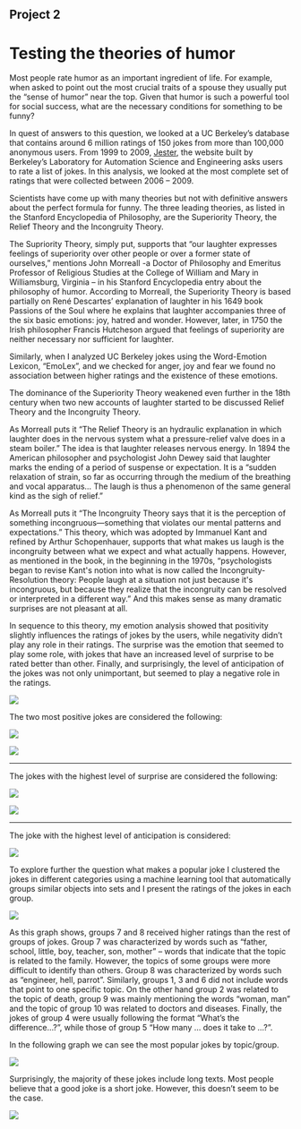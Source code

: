 ## Project 2

# Testing the theories of humor

Most people rate humor as an important ingredient of life. For example, when asked to point out the most crucial traits of a spouse they usually put the “sense of humor” near the top. Given that humor is such a powerful tool for social success, what are the necessary conditions for something to be funny?

In quest of answers to this question, we looked at a UC Berkeley’s database that contains around 6 million ratings of 150 jokes from more than 100,000 anonymous users. From 1999 to 2009, <a href="http://eigentaste.berkeley.edu/" target="_blank">Jester</a>, the website built by Berkeley’s Laboratory for Automation Science and Engineering asks users to rate a list of jokes. In this analysis, we looked at the most complete set of ratings that were collected between 2006 – 2009. 

Scientists have come up with many theories but not with definitive answers about the perfect formula for funny. The three leading theories, as listed in the Stanford Encyclopedia of Philosophy, are the Superiority Theory, the Relief Theory and the Incongruity Theory. 

The Supriority Theory, simply put, supports that “our laughter expresses feelings of superiority over other people or over a former state of ourselves,” mentions John Morreall -a Doctor of Philosophy and Emeritus Professor of Religious Studies at the College of William and Mary in Williamsburg, Virginia – in his Stanford Encyclopedia entry about the philosophy of humor. According to Morreall, the Superiority Theory is based partially on René Descartes’ explanation of laughter in his 1649 book Passions of the Soul where he explains that laughter accompanies three of the six basic emotions: joy, hatred and wonder. However, later, in 1750 the Irish philosopher Francis Hutcheson argued that feelings of superiority are neither necessary nor sufficient for laughter.

Similarly, when I analyzed UC Berkeley jokes using the Word-Emotion Lexicon, “EmoLex”, and we checked for anger, joy and fear we found no association between higher ratings and the existence of these emotions. 

The dominance of the Superiority Theory weakened even further in the 18th century when two new accounts of laughter started to be discussed Relief Theory and the Incongruity Theory. 

As Morreall puts it “The Relief Theory is an hydraulic explanation in which laughter does in the nervous system what a pressure-relief valve does in a steam boiler.” The idea is that laughter releases nervous energy. In 1894 the American philosopher and psychologist John Dewey said that laughter marks the ending of a period of suspense or expectation. It is a “sudden relaxation of strain, so far as occurring through the medium of the breathing and vocal apparatus… The laugh is thus a phenomenon of the same general kind as the sigh of relief.”

As Morreall puts it “The Incongruity Theory says that it is the perception of something incongruous—something that violates our mental patterns and expectations.” This theory, which was adopted by Immanuel Kant and refined by Arthur Schopenhauer, supports that what makes us laugh is the incongruity between what we expect and what actually happens. However, as mentioned in the book, in the beginning in the 1970s, “psychologists began to revise Kant's notion into what is now called the Incongruity-Resolution theory: People laugh at a situation not just because it's incongruous, but because they realize that the incongruity can be resolved or interpreted in a different way.” And this makes sense as many dramatic surprises are not pleasant at all. 

In sequence to this theory, my emotion analysis showed that positivity slightly influences the ratings of jokes by the users, while negativity didn’t play any role in their ratings. The surprise was the emotion that seemed to play some role, with jokes that have an increased level of surprise to be rated better than other. Finally, and surprisingly, the level of anticipation of the jokes was not only unimportant, but seemed to play a negative role in the ratings. 




![](scatter3.png)




The two most positive jokes are considered the following:


![](what_difference.png)


![](what_does.png)

---



The jokes with the highest level of surprise are considered the following:


![](what_hurricane.png)


![](cannibals.png)

---



The joke with the highest level of anticipation is considered:


![](bill.png)





To explore further the question what makes a popular joke I clustered the jokes in different categories using a machine learning tool that automatically groups similar objects into sets and I present the ratings of the jokes in each group. 




![](scatter2.png)




 
As this graph shows, groups 7 and 8 received higher ratings than the rest of groups of jokes. Group 7 was characterized by words such as “father, school, little, boy, teacher, son, mother” – words that indicate that the topic is related to the family. However, the topics of some groups were more difficult to identify than others. Group 8 was characterized by words such as “engineer, hell, parrot”. Similarly, groups 1, 3 and 6 did not include words that point to one specific topic. On the other hand group 2 was related to the topic of death, group 9 was mainly mentioning the words “woman, man” and the topic of group 10 was related to doctors and diseases. Finally, the jokes of group 4 were usually following the format “What’s the difference…?”, while those of group 5 “How many … does it take to …?”.

In the following graph we can see the most popular jokes by topic/group. 




![](scatter2white.png)





Surprisingly, the majority of these jokes include long texts. Most people believe that a good joke is a short joke. However, this doesn’t seem to be the case. 




![](bar.png)




